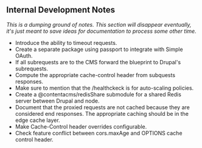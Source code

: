 ## Internal Development Notes
_This is a dumping ground of notes. This section will disappear eventually, it's
just meant to save ideas for documentation to process some other time._

- Introduce the ability to timeout requests.
- Create a separate package using passport to integrate with Simple OAuth.
- If all subrequests are to the CMS forward the blueprint to Drupal's subrequests.
- Compute the appropriate cache-control header from subquests responses.
- Make sure to mention that the /healthckeck is for auto-scaling policies.
- Create a @contentacms/redisShare submodule for a shared Redis server between
  Drupal and node.
- Document that the proxied requests are not cached because they are considered
  end responses. The appropriate caching should be in the edge cache layer.
- Make Cache-Control header overrides configurable.
- Check feature conflict between cors.maxAge and OPTIONS cache control header.
